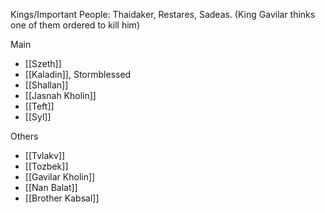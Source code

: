 Kings/Important People: Thaidaker, Restares, Sadeas. (King Gavilar thinks one of them ordered to kill him)

Main
- [[Szeth]]
- [[Kaladin]], Stormblessed
- [[Shallan]]
- [[Jasnah Kholin]]
- [[Teft]]
- [[Syl]]

Others
- [[Tvlakv]]
- [[Tozbek]]
- [[Gavilar Kholin]]
- [[Nan Balat]]
- [[Brother Kabsal]]